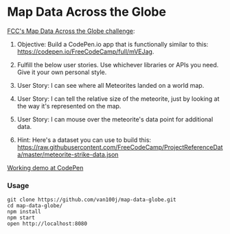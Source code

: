 Map Data Across the Globe 
=====================

[FCC's Map Data Across the Globe challenge](https://www.freecodecamp.com/challenges/map-data-across-the-globe):

1. Objective: Build a CodePen.io app that is functionally similar to this: https://codepen.io/FreeCodeCamp/full/mVEJag.

2. Fulfill the below user stories. Use whichever libraries or APIs you need. Give it your own personal style.

3. User Story: I can see where all Meteorites landed on a world map.

4. User Story: I can tell the relative size of the meteorite, just by looking at the way it's represented on the map.

5. User Story: I can mouse over the meteorite's data point for additional data.

6. Hint: Here's a dataset you can use to build this: https://raw.githubusercontent.com/FreeCodeCamp/ProjectReferenceData/master/meteorite-strike-data.json

[Working demo at CodePen](https://codepen.io/van100j/full/PWPNKY/)

### Usage

```
git clone https://github.com/van100j/map-data-globe.git
cd map-data-globe/
npm install
npm start
open http://localhost:8080
```
